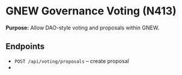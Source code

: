 
# GNEW Governance Voting (N413)

**Purpose:** Allow DAO-style voting and proposals within GNEW.

## Endpoints
- `POST /api/voting/proposals` – create proposal
-



